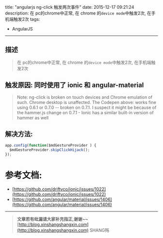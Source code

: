 title: "angularjs ng-click 触发两次事件"
date: 2015-12-17 09:21:24
description:  在 pc的chrome中正常, 在 chrome 的`device mode`中触发2次, 在手机端触发2次
tags:
- AngularJS

---

## 描述

> 在 pc的chrome中正常, 在 chrome 的`device mode`中触发2次, 在手机端触发2次

## 触发原因: 同时使用了 ionic 和 angular-material  

> Note: ng-click is broken on touch devices and Chrome emulation of such. Chrome desktop is unaffected. The Codepen above: works fine using 0.6.1 or 0.7.0 -- broken on 0.7.1.
I suspect it might be because of the hammer.js change on 0.7.1 - Ionic has a similar built-in version of hammer as well


## 解决方法:   

```js
app.config(function($mdGestureProvider ) {
  $mdGestureProvider.skipClickHijack();
});
```




# 参考文档:

- [https://github.com/driftyco/ionic/issues/1022](https://github.com/driftyco/ionic/issues/1022)
- [https://github.com/angular/material/issues/1406](https://github.com/angular/material/issues/1406)

-----------------------

> **文章若有纰漏请大家补充指正,谢谢~~**
> [http://blog.xinshangshangxin.com](http://blog.xinshangshangxin.com) SHANG殇

